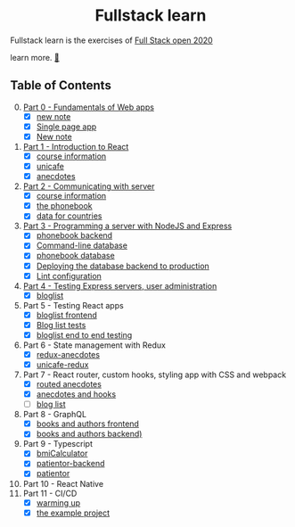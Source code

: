 # <center>Fullstack learn</center>

Fullstack learn is the exercises of [Full Stack open 2020](https://fullstackopen.com/en/)

learn more. [📖](https://fullstackopen.com/en/about)

## Table of Contents

0. [Part 0 - Fundamentals of Web apps](./part0)
   - [x] [new note](./part0/new-note.md)
   - [x] [Single page app](./part0/single-page-app.md)
   - [x] [New note](./part0/new-note-spa.md)
1. [Part 1 - Introduction to React](./part1)
   - [x] [course information](./part1/course-info)
   - [x] [unicafe](./part1/unicafe)
   - [x] [anecdotes](./part1/anecdotes)
2. [Part 2 - Communicating with server](./part2)
   - [x] [course information](./part2/course-info)
   - [x] [the phonebook](./part2/phonebook)
   - [x] [data for countries](./part2/data-for-countries)
3. [Part 3 - Programming a server with NodeJS and Express](./part3)
   - [x] [phonebook backend](./part3/phonebook-backend)
   - [x] [Command-line database](./part3/phonebook-backend/mongo.js)
   - [x] [phonebook database](./part3/phonebook-backend)
   - [x] [Deploying the database backend to production](./part3/phonebook-backend)
   - [x] [Lint configuration](./part3/phonebook-backend)
4. [Part 4 - Testing Express servers, user administration](./part4)
   - [x] [bloglist](./part4/blog-list)
5. Part 5 - Testing React apps
   - [x] [bloglist frontend](./part5/bloglist-frontend)
   - [x] [Blog list tests](./part5/bloglist-frontend)
   - [x] [bloglist end to end testing](./part5)
6. Part 6 - State management with Redux
   - [x] [redux-anecdotes](./part6/redux-anecdotes)
   - [x] [unicafe-redux](./part6/unicafe-redux)
7. Part 7 - React router, custom hooks, styling app with CSS and webpack
   - [x] [routed anecdotes](./part7/routed-anecdotes)
   - [x] [anecdotes and hooks](./part7/routed-anecdotes)
   - [ ] [blog list]()
8. Part 8 - GraphQL
   - [x] [books and authors frontend](./part8/library-frontend)
   - [x] [books and authors backend)](./part8/library-backend)
9. Part 9 - Typescript
   - [x] [bmiCalculator](./part9/typescript-exercises/bmiCalculator.ts)
   - [x] [patientor-backend](./part9/patientor-backend)
   - [x] [patientor](./part9/patientor)
10. Part 10 - React Native
11. Part 11 - CI/CD
    - [x] [warming up](./part11/exercise1.md)
    - [x] [the example project](./part11/full-stack-open-pokedex/)
